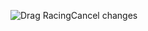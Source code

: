 ![Drag Racing](https://static.remove.bg/remove-bg-web/1edb6b547ebc0098fab06852edf91aa18cfebce0/assets/start_remove-c851bdf8d3127a24e2d137a55b1b427378cd17385b01aec6e59d5d4b5f39d2ec.png)Cancel changes
